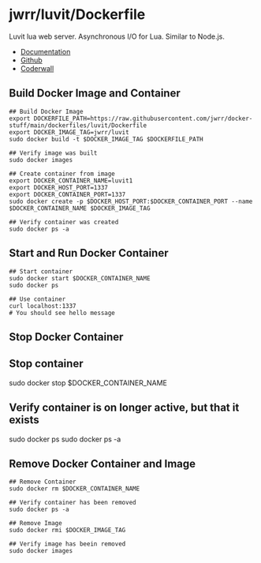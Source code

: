 jwrr/luvit/Dockerfile
=====================

Luvit lua web server. Asynchronous I/O for Lua. Similar to Node.js.

* [Documentation](https://luvit.io/)
* [Github](https://github.com/luvit/luvit)
* [Coderwall](https://coderwall.com/p/gkokaw/luvit-node-s-ziggy-stardust)


Build Docker Image and Container
--------------------------------

```
## Build Docker Image
export DOCKERFILE_PATH=https://raw.githubusercontent.com/jwrr/docker-stuff/main/dockerfiles/luvit/Dockerfile
export DOCKER_IMAGE_TAG=jwrr/luvit
sudo docker build -t $DOCKER_IMAGE_TAG $DOCKERFILE_PATH

## Verify image was built
sudo docker images

## Create container from image
export DOCKER_CONTAINER_NAME=luvit1
export DOCKER_HOST_PORT=1337
export DOCKER_CONTAINER_PORT=1337
sudo docker create -p $DOCKER_HOST_PORT:$DOCKER_CONTAINER_PORT --name $DOCKER_CONTAINER_NAME $DOCKER_IMAGE_TAG

## Verify container was created
sudo docker ps -a
```


Start and Run Docker Container
--------------------

```
## Start container
sudo docker start $DOCKER_CONTAINER_NAME
sudo docker ps

## Use container
curl localhost:1337
# You should see hello message
```

Stop Docker Container
---------------------

## Stop container
sudo docker stop $DOCKER_CONTAINER_NAME

## Verify container is on longer active, but that it exists
sudo docker ps
sudo docker ps -a


Remove Docker Container and Image
---------------------------------

```
## Remove Container
sudo docker rm $DOCKER_CONTAINER_NAME

## Verify container has been removed
sudo docker ps -a

## Remove Image
sudo docker rmi $DOCKER_IMAGE_TAG

## Verify image has beein removed
sudo docker images
```

